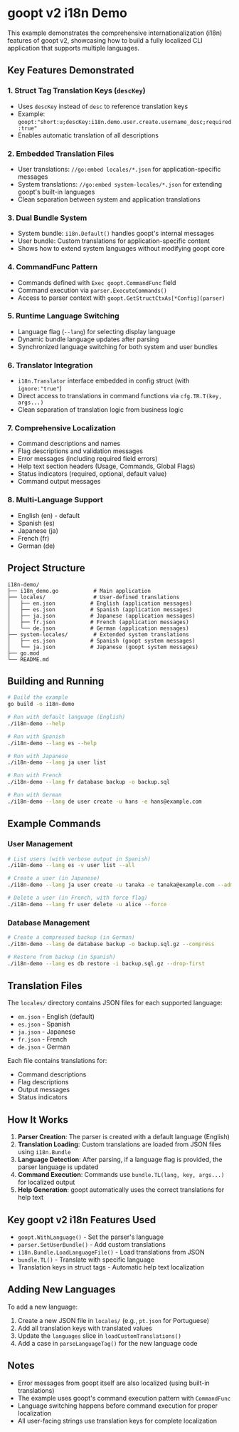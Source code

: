 # goopt v2 i18n Demo

This example demonstrates the comprehensive internationalization (i18n) features of goopt v2, showcasing how to build a fully localized CLI application that supports multiple languages.

## Key Features Demonstrated

### 1. **Struct Tag Translation Keys (`descKey`)**
- Uses `descKey` instead of `desc` to reference translation keys
- Example: `goopt:"short:u;descKey:i18n.demo.user.create.username_desc;required:true"`
- Enables automatic translation of all descriptions

### 2. **Embedded Translation Files**
- User translations: `//go:embed locales/*.json` for application-specific messages
- System translations: `//go:embed system-locales/*.json` for extending goopt's built-in languages
- Clean separation between system and application translations

### 3. **Dual Bundle System**
- System bundle: `i18n.Default()` handles goopt's internal messages
- User bundle: Custom translations for application-specific content
- Shows how to extend system languages without modifying goopt core

### 4. **CommandFunc Pattern**
- Commands defined with `Exec goopt.CommandFunc` field
- Command execution via `parser.ExecuteCommands()`
- Access to parser context with `goopt.GetStructCtxAs[*Config](parser)`

### 5. **Runtime Language Switching**
- Language flag (`--lang`) for selecting display language
- Dynamic bundle language updates after parsing
- Synchronized language switching for both system and user bundles

### 6. **Translator Integration**
- `i18n.Translator` interface embedded in config struct (with `ignore:"true"`)
- Direct access to translations in command functions via `cfg.TR.T(key, args...)`
- Clean separation of translation logic from business logic

### 7. **Comprehensive Localization**
- Command descriptions and names
- Flag descriptions and validation messages
- Error messages (including required field errors)
- Help text section headers (Usage, Commands, Global Flags)
- Status indicators (required, optional, default value)
- Command output messages

### 8. **Multi-Language Support**
- English (en) - default
- Spanish (es)
- Japanese (ja)
- French (fr)
- German (de)

## Project Structure

```
i18n-demo/
├── i18n_demo.go           # Main application
├── locales/               # User-defined translations
│   ├── en.json           # English (application messages)
│   ├── es.json           # Spanish (application messages)
│   ├── ja.json           # Japanese (application messages)
│   ├── fr.json           # French (application messages)
│   └── de.json           # German (application messages)
├── system-locales/        # Extended system translations
│   ├── es.json           # Spanish (goopt system messages)
│   └── ja.json           # Japanese (goopt system messages)
├── go.mod
└── README.md
```

## Building and Running

```bash
# Build the example
go build -o i18n-demo

# Run with default language (English)
./i18n-demo --help

# Run with Spanish
./i18n-demo --lang es --help

# Run with Japanese
./i18n-demo --lang ja user list

# Run with French
./i18n-demo --lang fr database backup -o backup.sql

# Run with German
./i18n-demo --lang de user create -u hans -e hans@example.com
```

## Example Commands

### User Management

```bash
# List users (with verbose output in Spanish)
./i18n-demo --lang es -v user list --all

# Create a user (in Japanese)
./i18n-demo --lang ja user create -u tanaka -e tanaka@example.com --admin

# Delete a user (in French, with force flag)
./i18n-demo --lang fr user delete -u alice --force
```

### Database Management

```bash
# Create a compressed backup (in German)
./i18n-demo --lang de database backup -o backup.sql.gz --compress

# Restore from backup (in Spanish)
./i18n-demo --lang es db restore -i backup.sql.gz --drop-first
```

## Translation Files

The `locales/` directory contains JSON files for each supported language:

- `en.json` - English (default)
- `es.json` - Spanish
- `ja.json` - Japanese
- `fr.json` - French
- `de.json` - German

Each file contains translations for:
- Command descriptions
- Flag descriptions
- Output messages
- Status indicators

## How It Works

1. **Parser Creation**: The parser is created with a default language (English)
2. **Translation Loading**: Custom translations are loaded from JSON files using `i18n.Bundle`
3. **Language Detection**: After parsing, if a language flag is provided, the parser language is updated
4. **Command Execution**: Commands use `bundle.TL(lang, key, args...)` for localized output
5. **Help Generation**: goopt automatically uses the correct translations for help text

## Key goopt v2 i18n Features Used

- `goopt.WithLanguage()` - Set the parser's language
- `parser.SetUserBundle()` - Add custom translations
- `i18n.Bundle.LoadLanguageFile()` - Load translations from JSON
- `bundle.TL()` - Translate with specific language
- Translation keys in struct tags - Automatic help text localization

## Adding New Languages

To add a new language:

1. Create a new JSON file in `locales/` (e.g., `pt.json` for Portuguese)
2. Add all translation keys with translated values
3. Update the `languages` slice in `loadCustomTranslations()`
4. Add a case in `parseLanguageTag()` for the new language code

## Notes

- Error messages from goopt itself are also localized (using built-in translations)
- The example uses goopt's command execution pattern with `CommandFunc`
- Language switching happens before command execution for proper localization
- All user-facing strings use translation keys for complete localization